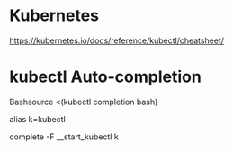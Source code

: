 # Kubernetes
https://kubernetes.io/docs/reference/kubectl/cheatsheet/

# kubectl Auto-completion
Bashsource <(kubectl completion bash)

alias k=kubectl

complete -F __start_kubectl k

